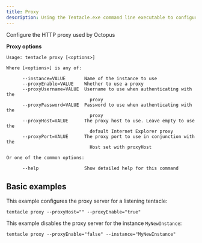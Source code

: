 ```yaml
---
title: Proxy
description: Using the Tentacle.exe command line executable to configure the HTTP proxy used by Octopus.
---
```


Configure the HTTP proxy used by Octopus

**Proxy options**

```text
Usage: tentacle proxy [<options>]

Where [<options>] is any of:

      --instance=VALUE       Name of the instance to use
      --proxyEnable=VALUE    Whether to use a proxy
      --proxyUsername=VALUE  Username to use when authenticating with the
                               proxy
      --proxyPassword=VALUE  Password to use when authenticating with the
                               proxy
      --proxyHost=VALUE      The proxy host to use. Leave empty to use the
                               default Internet Explorer proxy
      --proxyPort=VALUE      The proxy port to use in conjunction with the
                               Host set with proxyHost

Or one of the common options:

      --help                 Show detailed help for this command
```

## Basic examples

This example configures the proxy server for a listening tentacle:

```text
tentacle proxy --proxyHost="" --proxyEnable="true"
```

This example disables the proxy server for the instance `MyNewInstance`:

```text
tentacle proxy --proxyEnable="false" --instance="MyNewInstance"
```
